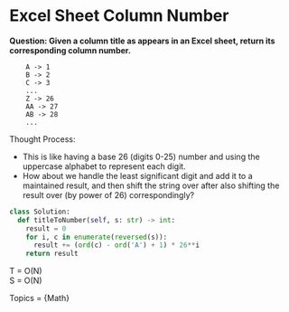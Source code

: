 # Excel Sheet Column Number

<b>Question: Given a column title as appears in an Excel sheet, return its corresponding column number.</b>

```
    A -> 1
    B -> 2
    C -> 3
    ...
    Z -> 26
    AA -> 27
    AB -> 28 
    ...
```

Thought Process:
* This is like having a base 26 (digits 0-25) number and using the uppercase alphabet to represent each digit.
* How about we handle the least significant digit and add it to a maintained result, and then shift the string over after also shifting the result over (by power of 26) correspondingly?

```python
class Solution:
  def titleToNumber(self, s: str) -> int:
    result = 0
    for i, c in enumerate(reversed(s)):
      result += (ord(c) - ord('A') + 1) * 26**i 
    return result
```

T = O(N)  
S = O(N)  

Topics = {Math}
